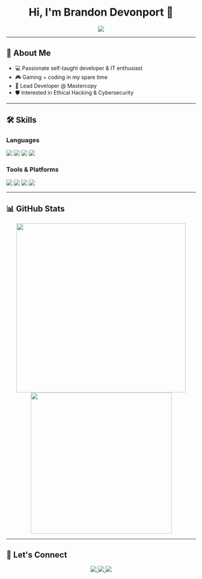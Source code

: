 <h1 align="center">Hi, I'm Brandon Devonport 👋</h1>

<p align="center">
  <img src="https://readme-typing-svg.herokuapp.com?font=Fira+Code&size=25&color=00C2FF&center=true&vCenter=true&width=600&height=50&lines=Welcome+to+my+profile!;Self-taught+Developer;Computer+Science+Enthusiast;Cybersecurity+Learner;Always+Learning+New+Things">
</p>

---

## 📌 About Me

- 💻 Passionate self-taught developer & IT enthusiast  
- 🎮 Gaming + coding in my spare time  
- 🚀 Lead Developer @ Mastercopy  
- 🛡️ Interested in Ethical Hacking & Cybersecurity  

---

## 🛠️ Skills

### Languages  
<p>
  <img src="https://img.shields.io/badge/Java-ED8B00?style=for-the-badge&logo=openjdk&logoColor=white"/>
  <img src="https://img.shields.io/badge/HTML5-E34F26?style=for-the-badge&logo=html5&logoColor=white"/>
  <img src="https://img.shields.io/badge/C++-00599C?style=for-the-badge&logo=cplusplus&logoColor=white"/>
  <img src="https://img.shields.io/badge/Python-3776AB?style=for-the-badge&logo=python&logoColor=white"/>
</p>

### Tools & Platforms  
<p>
  <img src="https://img.shields.io/badge/Blender-F5792A?style=for-the-badge&logo=blender&logoColor=white"/>
  <img src="https://img.shields.io/badge/Adobe-FF0000?style=for-the-badge&logo=adobe&logoColor=white"/>
  <img src="https://img.shields.io/badge/AWS-FF9900?style=for-the-badge&logo=amazonaws&logoColor=white"/>
  <img src="https://img.shields.io/badge/Docker-2496ED?style=for-the-badge&logo=docker&logoColor=white"/>
</p>

---

## 📊 GitHub Stats

<div align="center">
  <img src="https://github-readme-stats.vercel.app/api?username=SlickAsAlways&include_all_commits=true&count_private=true&show_icons=true&line_height=24&title_color=00C2FF&icon_color=00C2FF&text_color=FFFFFF&bg_color=0D1117" width="450"/>
  <img src="https://github-readme-stats.vercel.app/api/top-langs?username=SlickAsAlways&show_icons=true&layout=compact&title_color=00C2FF&text_color=FFFFFF&bg_color=0D1117" width="375"/>
</div>

---

## 🤝 Let's Connect

<p align="center">
  <a href="mailto:brandondevonport123@gmail.com">
    <img src="https://img.shields.io/badge/Gmail-D14836?style=for-the-badge&logo=gmail&logoColor=white"/>
  </a>
  <a href="https://x.com/SlickAsAlways">
    <img src="https://img.shields.io/badge/Twitter(X)-1DA1F2?style=for-the-badge&logo=x&logoColor=white"/>
  </a>
  <a href="https://instagram.com/brandon_devonport">
    <img src="https://img.shields.io/badge/Instagram-E4405F?style=for-the-badge&logo=instagram&logoColor=white"/>
  </a>
</p>

